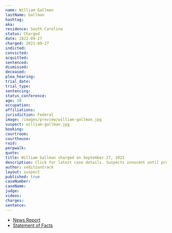 ```yaml
---
name: William Gallman
lastName: Gallman
hashtag:
aka:
residence: South Carolina
status: Charged
date: 2022-09-27
charged: 2022-09-27
indicted:
convicted:
acquitted:
sentenced:
dismissed:
deceased:
plea_hearing:
trial_date:
trial_type:
sentencing:
status_conference:
age: 38
occupation:
affiliations:
jurisdiction: Federal
image: /images/preview/william-gallman.jpg
suspect: william-gallman.jpg
booking:
courtroom:
courthouse:
raid:
perpwalk:
quote:
title: William Gallman charged on September 27, 2022
description: Click for latest case details. Suspects innocent until proven guilty.
author: seditiontrack
layout: suspect
published: true
caseNumber: 
caseName:
judge:
videos:
charges:
sentence:
---
```

- [News Report](https://www.thestate.com/news/local/crime/article267161521.html)
- [Statement of Facts](https://extremism.gwu.edu/sites/g/files/zaxdzs2191/f/William%20Gallman%20Joei%20Gallman%20and%20Alan%20Culbertson%20Statement%20of%20Facts.pdf)
